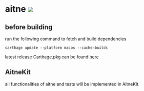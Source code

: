 # aitne [![](https://img.shields.io/badge/license-Apache_License_2.0-lightgrey.svg)](https://github.com/nextmooncoin/aitne/blob/develop/LICENSE) 

## before building

run the following command to fetch and build dependencies
```
carthage update --platform macos --cache-builds
```
latest release Carthage.pkg can be found [here](https://github.com/Carthage/Carthage/releases)

## AitneKit

all functionalities of aitne and tests will be implemented in AitneKit. 

